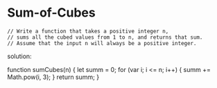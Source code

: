 # Sum-of-Cubes

    // Write a function that takes a positive integer n, 
    // sums all the cubed values from 1 to n, and returns that sum.
    // Assume that the input n will always be a positive integer.
  
solution:

function sumCubes(n) {
    let summ = 0;
    for (var i; i <= n; i++) {
        summ += Math.pow(i, 3);
    }
    return summ;
}

